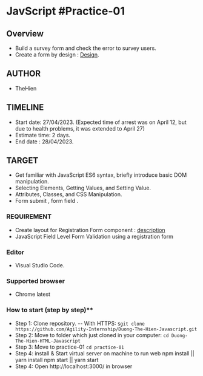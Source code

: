 # JavScript #Practice-01
## Overview
- Build a survey form and check the error to survey users.
- Create a form by design : [Design](https://files.slack.com/files-tmb/T1AT9FDEG-F0525VCDCEB-c52e3a089a/image_720.png).
## AUTHOR
- TheHien
## TIMELINE
- Start date: 27/04/2023. (Expected time of arrest was on April 12, but due to health problems, it was extended to April 27)
- Estimate time: 2 days.
- End date : 28/04/2023.
## TARGET
- Get familiar with JavaScript ES6 syntax, briefly introduce basic DOM manipulation.
- Selecting Elements, Getting Values, and Setting Value.
- Attributes, Classes, and CSS Manipulation.
- Form submit , form field .
### REQUIREMENT
- Create layout for Registration Form component : [description](https://docs.google.com/document/d/1M4gIVCWFtVG4E2HBrss5LCrFK97GEjGZGI-CumqvtuI/edit#)
- JavaScript Field Level Form Validation using a registration form
### Editor  
- Visual Studio Code.
### Supported browser 
- Chrome latest
### How to start (step by step)**
- Step 1: Clone repository.
-- With HTTPS:
`$git clone https://github.com/Agility-Internship/Duong-The-Hien-Javascript.git`
- Step 2: Move to folder which just cloned in your computer:
`cd Duong-The-Hien-HTML-Javascript`
- Step 3: Move to practice-01
`cd practice-01`
- Step 4: install & Start virtual server on machine to run web
npm install || yarn install
npm start || yarn start
- Step 4: Open http://localhost:3000/ in browser



